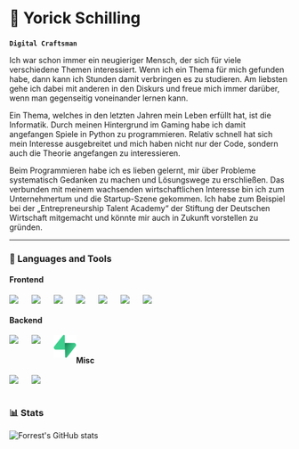 # 🐺 Yorick Schilling

**`Digital Craftsman`**

Ich war schon immer ein neugieriger Mensch, der sich für viele verschiedene Themen interessiert. Wenn ich ein Thema für mich gefunden habe, dann kann ich Stunden damit verbringen es zu studieren. Am liebsten gehe ich dabei mit anderen in den Diskurs und freue mich immer darüber, wenn man gegenseitig voneinander lernen kann.

Ein Thema, welches in den letzten Jahren mein Leben erfüllt hat, ist die Informatik. Durch meinen Hintergrund im Gaming habe ich damit angefangen Spiele in Python zu programmieren. Relativ schnell hat sich mein Interesse ausgebreitet und mich haben nicht nur der Code, sondern auch die Theorie angefangen zu interessieren.

Beim Programmieren habe ich es lieben gelernt, mir über Probleme systematisch Gedanken zu machen und Lösungswege zu erschließen. Das verbunden mit meinem wachsenden wirtschaftlichen Interesse bin ich zum Unternehmertum und die Startup-Szene gekommen. Ich habe zum Beispiel bei der „Entrepreneurship Talent Academy“ der Stiftung der Deutschen Wirtschaft mitgemacht und könnte mir auch in Zukunft vorstellen zu gründen.

---

### 🧰 Languages and Tools

#### Frontend

<img align="left" width="40" src="https://cdn.jsdelivr.net/gh/devicons/devicon/icons/html5/html5-original.svg" />
<img align="left" width="40px" src="https://cdn.jsdelivr.net/gh/devicons/devicon/icons/css3/css3-original.svg" />
<img align="left" width="40px" src="https://cdn.jsdelivr.net/gh/devicons/devicon/icons/tailwindcss/tailwindcss-original.svg" />
<img align="left" width="40px" src="https://cdn.jsdelivr.net/gh/devicons/devicon/icons/javascript/javascript-original.svg" />
<img align="left" width="40px" src="https://cdn.jsdelivr.net/gh/devicons/devicon/icons/vuejs/vuejs-original.svg" />

<img align="left" width="40px" src="https://cdn.jsdelivr.net/gh/devicons/devicon/icons/dart/dart-original.svg" />
<img align="left" width="40px" src="https://cdn.jsdelivr.net/gh/devicons/devicon/icons/flutter/flutter-original.svg" />
<br/>

#### Backend

<img align="left" width="40px" src="https://cdn.jsdelivr.net/gh/devicons/devicon/icons/python/python-original.svg" />
<img align="left" width="40px" src="https://cdn.jsdelivr.net/gh/devicons/devicon/icons/rust/rust-plain.svg" />
<img align="left" width="40px" src="/media/supabase-logo-icon.png" />
<br/>

#### Misc

<img align="left" width="40px" src="https://cdn.jsdelivr.net/gh/devicons/devicon/icons/git/git-original.svg" />
<img align="left" width="40px" src="https://cdn.jsdelivr.net/gh/devicons/devicon/icons/linux/linux-original.svg" />
<br/>

#

### 📊 Stats

![Forrest's GitHub stats](https://github-readme-stats.vercel.app/api?username=YSchilling&show_icons=true&theme=gruvbox)

<!-- ![GitHub Streak](https://streak-stats.demolab.com?user=ForrestKnight&theme=gruvbox&border_radius=4.5) -->

#

<!--
<details>
    <summary><h3>👨‍💻My Coding Journey</h3></summary>
</details>
 -->
